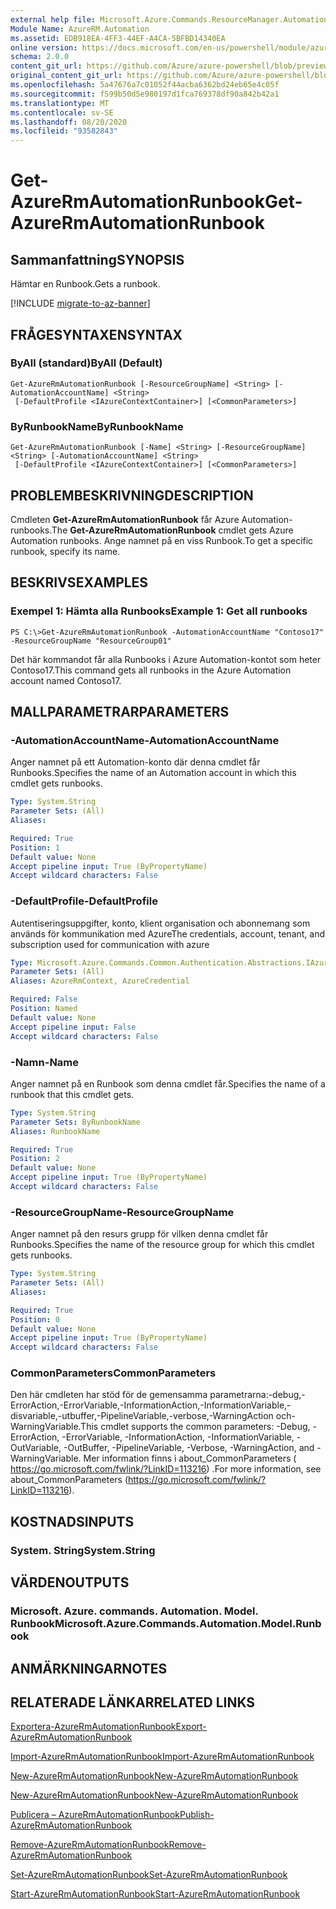 ```yaml
---
external help file: Microsoft.Azure.Commands.ResourceManager.Automation.dll-Help.xml
Module Name: AzureRM.Automation
ms.assetid: EDB918EA-4FF3-44EF-A4CA-5BFBD14340EA
online version: https://docs.microsoft.com/en-us/powershell/module/azurerm.automation/get-azurermautomationrunbook
schema: 2.0.0
content_git_url: https://github.com/Azure/azure-powershell/blob/preview/src/ResourceManager/Automation/Commands.Automation/help/Get-AzureRMAutomationRunbook.md
original_content_git_url: https://github.com/Azure/azure-powershell/blob/preview/src/ResourceManager/Automation/Commands.Automation/help/Get-AzureRMAutomationRunbook.md
ms.openlocfilehash: 5a47676a7c01052f44acba6362bd24eb65e4c05f
ms.sourcegitcommit: f599b50d5e980197d1fca769378df90a842b42a1
ms.translationtype: MT
ms.contentlocale: sv-SE
ms.lasthandoff: 08/20/2020
ms.locfileid: "93582843"
---
```

# <span data-ttu-id="f7e32-101">Get-AzureRmAutomationRunbook</span><span class="sxs-lookup"><span data-stu-id="f7e32-101">Get-AzureRmAutomationRunbook</span></span>

## <span data-ttu-id="f7e32-102">Sammanfattning</span><span class="sxs-lookup"><span data-stu-id="f7e32-102">SYNOPSIS</span></span>
<span data-ttu-id="f7e32-103">Hämtar en Runbook.</span><span class="sxs-lookup"><span data-stu-id="f7e32-103">Gets a runbook.</span></span>

[!INCLUDE [migrate-to-az-banner](../../includes/migrate-to-az-banner.md)]

## <span data-ttu-id="f7e32-104">FRÅGESYNTAXEN</span><span class="sxs-lookup"><span data-stu-id="f7e32-104">SYNTAX</span></span>

### <span data-ttu-id="f7e32-105">ByAll (standard)</span><span class="sxs-lookup"><span data-stu-id="f7e32-105">ByAll (Default)</span></span>
```
Get-AzureRmAutomationRunbook [-ResourceGroupName] <String> [-AutomationAccountName] <String>
 [-DefaultProfile <IAzureContextContainer>] [<CommonParameters>]
```

### <span data-ttu-id="f7e32-106">ByRunbookName</span><span class="sxs-lookup"><span data-stu-id="f7e32-106">ByRunbookName</span></span>
```
Get-AzureRmAutomationRunbook [-Name] <String> [-ResourceGroupName] <String> [-AutomationAccountName] <String>
 [-DefaultProfile <IAzureContextContainer>] [<CommonParameters>]
```

## <span data-ttu-id="f7e32-107">PROBLEMBESKRIVNING</span><span class="sxs-lookup"><span data-stu-id="f7e32-107">DESCRIPTION</span></span>
<span data-ttu-id="f7e32-108">Cmdleten **Get-AzureRmAutomationRunbook** får Azure Automation-runbooks.</span><span class="sxs-lookup"><span data-stu-id="f7e32-108">The **Get-AzureRmAutomationRunbook** cmdlet gets Azure Automation runbooks.</span></span>
<span data-ttu-id="f7e32-109">Ange namnet på en viss Runbook.</span><span class="sxs-lookup"><span data-stu-id="f7e32-109">To get a specific runbook, specify its name.</span></span>

## <span data-ttu-id="f7e32-110">BESKRIVS</span><span class="sxs-lookup"><span data-stu-id="f7e32-110">EXAMPLES</span></span>

### <span data-ttu-id="f7e32-111">Exempel 1: Hämta alla Runbooks</span><span class="sxs-lookup"><span data-stu-id="f7e32-111">Example 1: Get all runbooks</span></span>
```
PS C:\>Get-AzureRmAutomationRunbook -AutomationAccountName "Contoso17" -ResourceGroupName "ResourceGroup01"
```

<span data-ttu-id="f7e32-112">Det här kommandot får alla Runbooks i Azure Automation-kontot som heter Contoso17.</span><span class="sxs-lookup"><span data-stu-id="f7e32-112">This command gets all runbooks in the Azure Automation account named Contoso17.</span></span>

## <span data-ttu-id="f7e32-113">MALLPARAMETRAR</span><span class="sxs-lookup"><span data-stu-id="f7e32-113">PARAMETERS</span></span>

### <span data-ttu-id="f7e32-114">-AutomationAccountName</span><span class="sxs-lookup"><span data-stu-id="f7e32-114">-AutomationAccountName</span></span>
<span data-ttu-id="f7e32-115">Anger namnet på ett Automation-konto där denna cmdlet får Runbooks.</span><span class="sxs-lookup"><span data-stu-id="f7e32-115">Specifies the name of an Automation account in which this cmdlet gets runbooks.</span></span>

```yaml
Type: System.String
Parameter Sets: (All)
Aliases:

Required: True
Position: 1
Default value: None
Accept pipeline input: True (ByPropertyName)
Accept wildcard characters: False
```

### <span data-ttu-id="f7e32-116">-DefaultProfile</span><span class="sxs-lookup"><span data-stu-id="f7e32-116">-DefaultProfile</span></span>
<span data-ttu-id="f7e32-117">Autentiseringsuppgifter, konto, klient organisation och abonnemang som används för kommunikation med Azure</span><span class="sxs-lookup"><span data-stu-id="f7e32-117">The credentials, account, tenant, and subscription used for communication with azure</span></span>

```yaml
Type: Microsoft.Azure.Commands.Common.Authentication.Abstractions.IAzureContextContainer
Parameter Sets: (All)
Aliases: AzureRmContext, AzureCredential

Required: False
Position: Named
Default value: None
Accept pipeline input: False
Accept wildcard characters: False
```

### <span data-ttu-id="f7e32-118">-Namn</span><span class="sxs-lookup"><span data-stu-id="f7e32-118">-Name</span></span>
<span data-ttu-id="f7e32-119">Anger namnet på en Runbook som denna cmdlet får.</span><span class="sxs-lookup"><span data-stu-id="f7e32-119">Specifies the name of a runbook that this cmdlet gets.</span></span>

```yaml
Type: System.String
Parameter Sets: ByRunbookName
Aliases: RunbookName

Required: True
Position: 2
Default value: None
Accept pipeline input: True (ByPropertyName)
Accept wildcard characters: False
```

### <span data-ttu-id="f7e32-120">-ResourceGroupName</span><span class="sxs-lookup"><span data-stu-id="f7e32-120">-ResourceGroupName</span></span>
<span data-ttu-id="f7e32-121">Anger namnet på den resurs grupp för vilken denna cmdlet får Runbooks.</span><span class="sxs-lookup"><span data-stu-id="f7e32-121">Specifies the name of the resource group for which this cmdlet gets runbooks.</span></span>

```yaml
Type: System.String
Parameter Sets: (All)
Aliases:

Required: True
Position: 0
Default value: None
Accept pipeline input: True (ByPropertyName)
Accept wildcard characters: False
```

### <span data-ttu-id="f7e32-122">CommonParameters</span><span class="sxs-lookup"><span data-stu-id="f7e32-122">CommonParameters</span></span>
<span data-ttu-id="f7e32-123">Den här cmdleten har stöd för de gemensamma parametrarna:-debug,-ErrorAction,-ErrorVariable,-InformationAction,-InformationVariable,-disvariable,-utbuffer,-PipelineVariable,-verbose,-WarningAction och-WarningVariable.</span><span class="sxs-lookup"><span data-stu-id="f7e32-123">This cmdlet supports the common parameters: -Debug, -ErrorAction, -ErrorVariable, -InformationAction, -InformationVariable, -OutVariable, -OutBuffer, -PipelineVariable, -Verbose, -WarningAction, and -WarningVariable.</span></span> <span data-ttu-id="f7e32-124">Mer information finns i about_CommonParameters ( https://go.microsoft.com/fwlink/?LinkID=113216) .</span><span class="sxs-lookup"><span data-stu-id="f7e32-124">For more information, see about_CommonParameters (https://go.microsoft.com/fwlink/?LinkID=113216).</span></span>

## <span data-ttu-id="f7e32-125">KOSTNADS</span><span class="sxs-lookup"><span data-stu-id="f7e32-125">INPUTS</span></span>

### <span data-ttu-id="f7e32-126">System. String</span><span class="sxs-lookup"><span data-stu-id="f7e32-126">System.String</span></span>

## <span data-ttu-id="f7e32-127">VÄRDEN</span><span class="sxs-lookup"><span data-stu-id="f7e32-127">OUTPUTS</span></span>

### <span data-ttu-id="f7e32-128">Microsoft. Azure. commands. Automation. Model. Runbook</span><span class="sxs-lookup"><span data-stu-id="f7e32-128">Microsoft.Azure.Commands.Automation.Model.Runbook</span></span>

## <span data-ttu-id="f7e32-129">ANMÄRKNINGAR</span><span class="sxs-lookup"><span data-stu-id="f7e32-129">NOTES</span></span>

## <span data-ttu-id="f7e32-130">RELATERADE LÄNKAR</span><span class="sxs-lookup"><span data-stu-id="f7e32-130">RELATED LINKS</span></span>

[<span data-ttu-id="f7e32-131">Exportera-AzureRmAutomationRunbook</span><span class="sxs-lookup"><span data-stu-id="f7e32-131">Export-AzureRmAutomationRunbook</span></span>](./Export-AzureRMAutomationRunbook.md)

[<span data-ttu-id="f7e32-132">Import-AzureRmAutomationRunbook</span><span class="sxs-lookup"><span data-stu-id="f7e32-132">Import-AzureRmAutomationRunbook</span></span>](./Import-AzureRMAutomationRunbook.md)

[<span data-ttu-id="f7e32-133">New-AzureRmAutomationRunbook</span><span class="sxs-lookup"><span data-stu-id="f7e32-133">New-AzureRmAutomationRunbook</span></span>](./New-AzureRMAutomationRunbook.md)

[<span data-ttu-id="f7e32-134">New-AzureRmAutomationRunbook</span><span class="sxs-lookup"><span data-stu-id="f7e32-134">New-AzureRmAutomationRunbook</span></span>](./New-AzureRMAutomationRunbook.md)

[<span data-ttu-id="f7e32-135">Publicera – AzureRmAutomationRunbook</span><span class="sxs-lookup"><span data-stu-id="f7e32-135">Publish-AzureRmAutomationRunbook</span></span>](./Publish-AzureRMAutomationRunbook.md)

[<span data-ttu-id="f7e32-136">Remove-AzureRmAutomationRunbook</span><span class="sxs-lookup"><span data-stu-id="f7e32-136">Remove-AzureRmAutomationRunbook</span></span>](./Remove-AzureRMAutomationRunbook.md)

[<span data-ttu-id="f7e32-137">Set-AzureRmAutomationRunbook</span><span class="sxs-lookup"><span data-stu-id="f7e32-137">Set-AzureRmAutomationRunbook</span></span>](./Set-AzureRMAutomationRunbook.md)

[<span data-ttu-id="f7e32-138">Start-AzureRmAutomationRunbook</span><span class="sxs-lookup"><span data-stu-id="f7e32-138">Start-AzureRmAutomationRunbook</span></span>](./Start-AzureRMAutomationRunbook.md)



